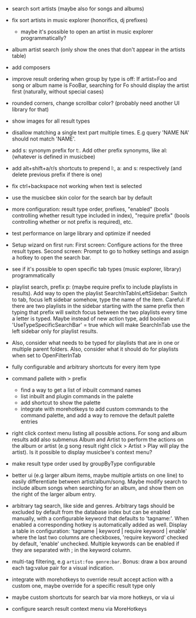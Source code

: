 
- search sort artists (maybe also for songs and albums)

- fix sort artists in music explorer (honorifics, dj prefixes)
	- maybe it's possible to open an artist in music explorer programmatically?

- album artist search (only show the ones that don't appear in the artists table)

- add composers

- improve result ordering when group by type is off: If artist=Foo and song or album name is FooBar, searching for Fo should display the artist first (naturally, without special cases)

- rounded corners, change scrollbar color? (probably need another UI library for that)

- show images for all result types

- disallow matching a single text part multiple times. E.g query 'NAME NA' should not match 'NAME'.

- add s: synonym prefix for t:. Add other prefix synonyms, like al: (whatever is defined in musicbee)

- add alt+shift+a/r/s shortcuts to prepend l:, a: and s: respectively (and delete previous prefix if there is one)

- fix ctrl+backspace not working when text is selected

- use the musicbee skin color for the search bar by default

- more configuration: result type order, prefixes, "enabled" (bools controlling whether result type included in index), "require prefix" (bools controlling whether or not prefix is required), etc.

- test performance on large library and optimize if needed

- Setup wizard on first run: First screen: Configure actions for the three result types. Second screen: Prompt to go to hotkey settings and assign a hotkey to open the search bar.

- see if it's possible to open specific tab types (music explorer, library) programmatically

- playlist search, prefix p: (maybe require prefix to include playlists in results). Add way to open the playlist SearchInTabInLeftSidebar: Switch to tab, focus left sidebar somehow, type the name of the item. Careful: If there are two playlists in the sidebar starting with the same prefix then typing that prefix will switch focus between the two playlists every time a letter is typed. Maybe instead of new action type, add boolean 'UseTypeSpecificSearchBar' = true which will make SearchInTab use the left sidebar only for playlist results.
- Also, consider what needs to be typed for playlists that are in one or multiple parent folders. Also, consider what it should do for playlists when set to OpenFilterInTab

- fully configurable and arbitrary shortcuts for every item type

- command pallete with > prefix
  - find a way to get a list of inbuilt command names
  - list inbuilt and plugin commands in the palette
  - add shortcut to show the palette
  - integrate with morehotkeys to add custom commands to the command palette, and add a way to remove the default palette entries

- right click context menu listing all possible actions. For song and album results add also submenus Album and Artist to perform the actions on the album or artist (e.g song result right click > Artist > Play will play the artist). Is it possible to display musicbee's context menu?

- make result type order used by groupByType configurable

- better ui (e.g larger album items, maybe multiple artists on one line) to easily differentiate between artist/album/song. Maybe modify search to include album songs when searching for an album, and show them on the right of the larger album entry.

- arbitrary tag search, like side and genres. Arbitrary tags should be excluded by default from the database index but can be enabled manually, with a configurable keyword that defaults to 'tagname:'. When enabled a corresponding hotkey is automatically added as well. Display a table in configuration:
'tagname | keyword | require keyword | enable'
where the last two columns are checkboxes, 'require keyword' checked by default, 'enable' unchecked. Multiple keywords can be enabled if they are separated with ; in the keyword column.

- multi-tag filtering, e.g `artist:foo genre:bar`. Bonus: draw a box around each tag:value pair for a visual indication.

- integrate with morehotkeys to override result accept action with a custom one, maybe override for a specific result type only
- maybe custom shortcuts for search bar via more hotkeys, or via ui
- configure search result context menu via MoreHotkeys